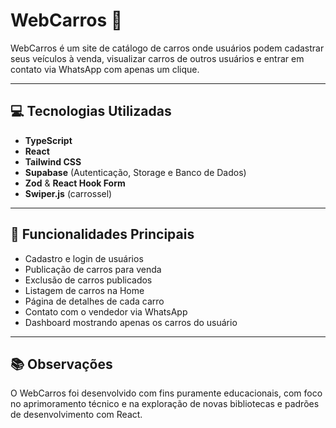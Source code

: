 # WebCarros 🚗

WebCarros é um site de catálogo de carros onde usuários podem cadastrar seus veículos à venda, visualizar carros de outros usuários e entrar em contato via WhatsApp com apenas um clique.

---

## 💻 Tecnologias Utilizadas

- **TypeScript**
- **React**
- **Tailwind CSS**
- **Supabase** (Autenticação, Storage e Banco de Dados)
- **Zod** & **React Hook Form**
- **Swiper.js** (carrossel)

---

## 🚀 Funcionalidades Principais

- Cadastro e login de usuários
- Publicação de carros para venda
- Exclusão de carros publicados
- Listagem de carros na Home
- Página de detalhes de cada carro
- Contato com o vendedor via WhatsApp
- Dashboard mostrando apenas os carros do usuário

---



## 📚 Observações

O WebCarros foi desenvolvido com fins puramente educacionais, com foco no aprimoramento técnico e na exploração de novas bibliotecas e padrões de desenvolvimento com React.
